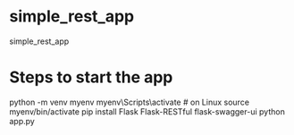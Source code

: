 # simple_rest_app
simple_rest_app


# Steps to start the app
python -m venv myenv
myenv\Scripts\activate # on Linux source myenv/bin/activate
pip install Flask Flask-RESTful flask-swagger-ui
python app.py